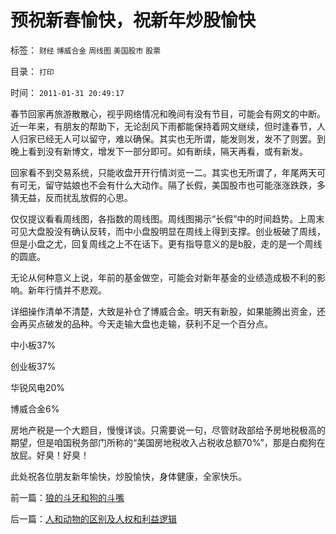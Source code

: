 # 预祝新春愉快，祝新年炒股愉快

标签： `财经` `博威合金` `周线图` `美国股市` `股票` 

目录： `打印`

时间： `2011-01-31 20:49:17`

春节回家再旅游散散心，视乎网络情况和晚间有没有节目，可能会有网文的中断。近一年来，有朋友的帮助下，无论刮风下雨都能保持着网文继续，但时逢春节，人人归家已经无人可以留守，难以确保。其实也无所谓，能发则发，发不了则罢。到晚上看到没有新博文，增发下一部分即可。如有断续，隔天再看，或有新发。

回家看不到交易系统，只能收盘开开行情浏览一二。其实也无所谓了，年尾两天可有可无，留守姑娘也不会有什么大动作。隔了长假，美国股市也可能涨涨跌跌，多猜无益，反而扰乱放假的心思。

仅仅提议看看周线图，各指数的周线图。周线图揭示“长假”中的时间趋势。上周末可见大盘股没有确认反转，而中小盘股明显在周线上得到支撑。创业板破了周线，但是小盘之尤，回复周线之上不在话下。更有指导意义的是b股，走的是一个周线的圆底。

无论从何种意义上说，年前的基金做空，可能会对新年基金的业绩造成极不利的影响。新年行情并不悲观。

详细操作清单不清楚，大致是补仓了博威合金。明天有新股，如果能腾出资金，还会再买点破发的品种。今天走输大盘也走输，获利不足一个百分点。

中小板37%

创业板37%

华锐风电20%

博威合金6%

房地产税是一个大题目，慢慢详谈。只需要说一句，尽管财政部给予房地税极高的期望，但是咱国税务部门所称的“美国房地税收入占税收总额70%”，那是白痴狗在放屁。好臭！好臭！

此处祝各位朋友新年愉快，炒股愉快，身体健康，全家快乐。



前一篇：[狼的斗牙和狗的斗嘴](../../../2011/1/30/狼的斗牙和狗的斗嘴.md)

后一篇：[人和动物的区别及人权和利益逻辑](../../../2011/1/31/人和动物的区别及人权和利益逻辑.md)